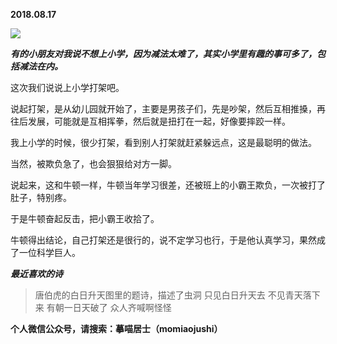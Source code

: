 
          
            
**2018.08.17**



![](//upload-images.jianshu.io/upload_images/51001-b747ed3418f96331.jpeg)




***有的小朋友对我说不想上小学，因为减法太难了，其实小学里有趣的事可多了，包括减法在内。***

这次我们说说上小学打架吧。

说起打架，是从幼儿园就开始了，主要是男孩子们，先是吵架，然后互相推搡，再往后发展，可能就是互相挥拳，然后就是扭打在一起，好像要摔跤一样。

我上小学的时候，很少打架，看到别人打架就赶紧躲远点，这是最聪明的做法。

当然，被欺负急了，也会狠狠给对方一脚。

说起来，这和牛顿一样，牛顿当年学习很差，还被班上的小霸王欺负，一次被打了肚子，特别疼。

于是牛顿奋起反击，把小霸王收拾了。

牛顿得出结论，自己打架还是很行的，说不定学习也行，于是他认真学习，果然成了一位科学巨人。


***最近喜欢的诗***
>唐伯虎的白日升天图里的题诗，描述了虫洞
只见白日升天去
不见青天落下来
有朝一日天破了
众人齐喊啊怪怪




**个人微信公众号，请搜索：摹喵居士（momiaojushi）**

          
        